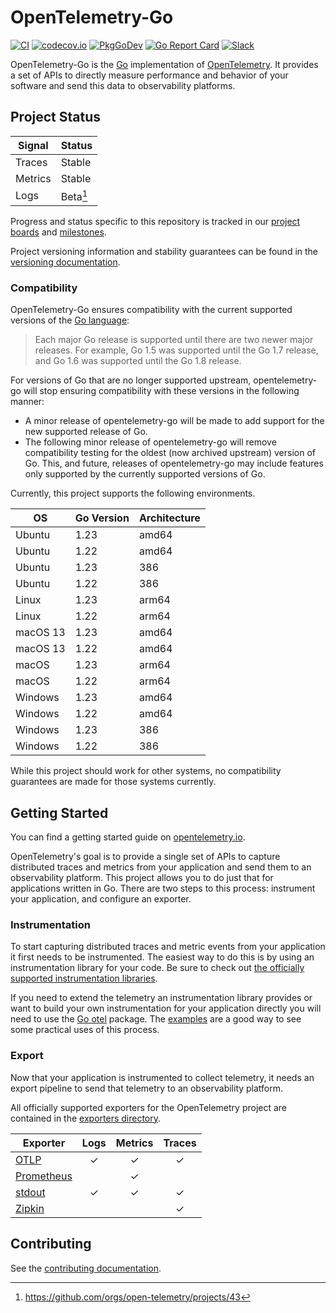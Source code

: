 # OpenTelemetry-Go

[![CI](https://github.com/open-telemetry/opentelemetry-go/workflows/ci/badge.svg)](https://github.com/open-telemetry/opentelemetry-go/actions?query=workflow%3Aci+branch%3Amain)
[![codecov.io](https://codecov.io/gh/open-telemetry/opentelemetry-go/coverage.svg?branch=main)](https://app.codecov.io/gh/open-telemetry/opentelemetry-go?branch=main)
[![PkgGoDev](https://pkg.go.dev/badge/go.opentelemetry.io/otel)](https://pkg.go.dev/go.opentelemetry.io/otel)
[![Go Report Card](https://goreportcard.com/badge/go.opentelemetry.io/otel)](https://goreportcard.com/report/go.opentelemetry.io/otel)
[![Slack](https://img.shields.io/badge/slack-@cncf/otel--go-brightgreen.svg?logo=slack)](https://cloud-native.slack.com/archives/C01NPAXACKT)

OpenTelemetry-Go is the [Go](https://golang.org/) implementation of [OpenTelemetry](https://opentelemetry.io/).
It provides a set of APIs to directly measure performance and behavior of your software and send this data to observability platforms.

## Project Status

| Signal  | Status             |
|---------|--------------------|
| Traces  | Stable             |
| Metrics | Stable             |
| Logs    | Beta[^1]           |

Progress and status specific to this repository is tracked in our
[project boards](https://github.com/open-telemetry/opentelemetry-go/projects)
and
[milestones](https://github.com/open-telemetry/opentelemetry-go/milestones).

Project versioning information and stability guarantees can be found in the
[versioning documentation](VERSIONING.md).

[^1]: https://github.com/orgs/open-telemetry/projects/43

### Compatibility

OpenTelemetry-Go ensures compatibility with the current supported versions of
the [Go language](https://golang.org/doc/devel/release#policy):

> Each major Go release is supported until there are two newer major releases.
> For example, Go 1.5 was supported until the Go 1.7 release, and Go 1.6 was supported until the Go 1.8 release.

For versions of Go that are no longer supported upstream, opentelemetry-go will
stop ensuring compatibility with these versions in the following manner:

- A minor release of opentelemetry-go will be made to add support for the new
  supported release of Go.
- The following minor release of opentelemetry-go will remove compatibility
  testing for the oldest (now archived upstream) version of Go. This, and
  future, releases of opentelemetry-go may include features only supported by
  the currently supported versions of Go.

Currently, this project supports the following environments.

| OS       | Go Version | Architecture |
|----------|------------|--------------|
| Ubuntu   | 1.23       | amd64        |
| Ubuntu   | 1.22       | amd64        |
| Ubuntu   | 1.23       | 386          |
| Ubuntu   | 1.22       | 386          |
| Linux    | 1.23       | arm64        |
| Linux    | 1.22       | arm64        |
| macOS 13 | 1.23       | amd64        |
| macOS 13 | 1.22       | amd64        |
| macOS    | 1.23       | arm64        |
| macOS    | 1.22       | arm64        |
| Windows  | 1.23       | amd64        |
| Windows  | 1.22       | amd64        |
| Windows  | 1.23       | 386          |
| Windows  | 1.22       | 386          |

While this project should work for other systems, no compatibility guarantees
are made for those systems currently.

## Getting Started

You can find a getting started guide on [opentelemetry.io](https://opentelemetry.io/docs/languages/go/getting-started/).

OpenTelemetry's goal is to provide a single set of APIs to capture distributed
traces and metrics from your application and send them to an observability
platform. This project allows you to do just that for applications written in
Go. There are two steps to this process: instrument your application, and
configure an exporter.

### Instrumentation

To start capturing distributed traces and metric events from your application
it first needs to be instrumented. The easiest way to do this is by using an
instrumentation library for your code. Be sure to check out [the officially
supported instrumentation
libraries](https://github.com/open-telemetry/opentelemetry-go-contrib/tree/main/instrumentation).

If you need to extend the telemetry an instrumentation library provides or want
to build your own instrumentation for your application directly you will need
to use the
[Go otel](https://pkg.go.dev/go.opentelemetry.io/otel)
package. The [examples](https://github.com/open-telemetry/opentelemetry-go-contrib/tree/main/examples)
are a good way to see some practical uses of this process.

### Export

Now that your application is instrumented to collect telemetry, it needs an
export pipeline to send that telemetry to an observability platform.

All officially supported exporters for the OpenTelemetry project are contained in the [exporters directory](./exporters).

| Exporter                              | Logs | Metrics | Traces |
|---------------------------------------|:----:|:-------:|:------:|
| [OTLP](./exporters/otlp/)             |  ✓   |    ✓    |   ✓    |
| [Prometheus](./exporters/prometheus/) |      |    ✓    |        |
| [stdout](./exporters/stdout/)         |  ✓   |    ✓    |   ✓    |
| [Zipkin](./exporters/zipkin/)         |      |         |   ✓    |

## Contributing

See the [contributing documentation](CONTRIBUTING.md).
